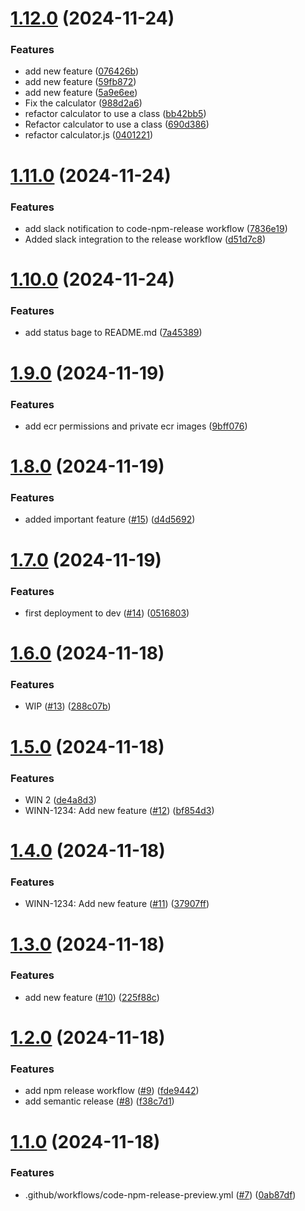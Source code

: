 # [1.12.0](https://github.com/yanchumak/neboaws/compare/1.11.0...1.12.0) (2024-11-24)


### Features

* add new feature ([076426b](https://github.com/yanchumak/neboaws/commit/076426bce92e4a10138c26829bc6e40af00c5b30))
* add new feature ([59fb872](https://github.com/yanchumak/neboaws/commit/59fb872c1426fbb677027ba0f9d8e33c3dfd8a19))
* add new feature ([5a9e6ee](https://github.com/yanchumak/neboaws/commit/5a9e6ee7862f7146bbaad2d636e50549d8294c57))
* Fix the calculator ([988d2a6](https://github.com/yanchumak/neboaws/commit/988d2a6e56d59d7e7ff8a2f7fa0b89437b41dcf8))
* refactor calculator to use a class ([bb42bb5](https://github.com/yanchumak/neboaws/commit/bb42bb5ce57132b99a824565882878d85f70d86d))
* Refactor calculator to use a class ([690d386](https://github.com/yanchumak/neboaws/commit/690d38642c49f50955ca6e3193d02b8bc037963f))
* refactor calculator.js ([0401221](https://github.com/yanchumak/neboaws/commit/040122165143fa356251ff9184f6edcc8c58cb0f))

# [1.11.0](https://github.com/yanchumak/neboaws/compare/1.10.0...1.11.0) (2024-11-24)


### Features

* add slack notification to code-npm-release workflow ([7836e19](https://github.com/yanchumak/neboaws/commit/7836e19e2ee34ba8f2f3c4c610acf2c1ab94f46e))
* Added slack integration to the release workflow ([d51d7c8](https://github.com/yanchumak/neboaws/commit/d51d7c8e59bd90ca09e6f9da22abd4e846feafbb))

# [1.10.0](https://github.com/yanchumak/neboaws/compare/1.9.0...1.10.0) (2024-11-24)


### Features

* add status bage to README.md ([7a45389](https://github.com/yanchumak/neboaws/commit/7a4538941126d1e44cc7b317e9c2b5e28d6297be))

# [1.9.0](https://github.com/yanchumak/neboaws/compare/1.8.0...1.9.0) (2024-11-19)


### Features

* add ecr permissions and private ecr images ([9bff076](https://github.com/yanchumak/neboaws/commit/9bff0760b2375293668dd6fc29441ee471db088f))

# [1.8.0](https://github.com/yanchumak/neboaws/compare/1.7.0...1.8.0) (2024-11-19)


### Features

* added important feature ([#15](https://github.com/yanchumak/neboaws/issues/15)) ([d4d5692](https://github.com/yanchumak/neboaws/commit/d4d56924e80edd5fc242ace99963faf1cdceaf1b))

# [1.7.0](https://github.com/yanchumak/neboaws/compare/1.6.0...1.7.0) (2024-11-19)


### Features

* first deployment to dev ([#14](https://github.com/yanchumak/neboaws/issues/14)) ([0516803](https://github.com/yanchumak/neboaws/commit/05168037e357c57ed2a2e1c56bfc2916f0ece603))

# [1.6.0](https://github.com/yanchumak/neboaws/compare/1.5.0...1.6.0) (2024-11-18)


### Features

* WIP ([#13](https://github.com/yanchumak/neboaws/issues/13)) ([288c07b](https://github.com/yanchumak/neboaws/commit/288c07bc554d10db5cc611be041de5e9f3ceab46))

# [1.5.0](https://github.com/yanchumak/neboaws/compare/1.4.0...1.5.0) (2024-11-18)


### Features

* WIN 2 ([de4a8d3](https://github.com/yanchumak/neboaws/commit/de4a8d3da34cfe3a03a8f5c1f150de41d8d992c0))
* WINN-1234: Add new feature ([#12](https://github.com/yanchumak/neboaws/issues/12)) ([bf854d3](https://github.com/yanchumak/neboaws/commit/bf854d3936ae5b81285d9647d002da67180000be))

# [1.4.0](https://github.com/yanchumak/neboaws/compare/1.3.0...1.4.0) (2024-11-18)


### Features

* WINN-1234: Add new feature ([#11](https://github.com/yanchumak/neboaws/issues/11)) ([37907ff](https://github.com/yanchumak/neboaws/commit/37907ffaa6d90b4c4c2ced3ca64ba6c757373a0d))

# [1.3.0](https://github.com/yanchumak/neboaws/compare/1.2.0...1.3.0) (2024-11-18)


### Features

* add new feature ([#10](https://github.com/yanchumak/neboaws/issues/10)) ([225f88c](https://github.com/yanchumak/neboaws/commit/225f88cdef084b2f2689bfd1d1c5b11b549c41b9))

# [1.2.0](https://github.com/yanchumak/neboaws/compare/1.1.0...1.2.0) (2024-11-18)


### Features

* add npm release workflow ([#9](https://github.com/yanchumak/neboaws/issues/9)) ([fde9442](https://github.com/yanchumak/neboaws/commit/fde94425783c1aa9e4b3e741c9821a6ba68c7445))
* add semantic release ([#8](https://github.com/yanchumak/neboaws/issues/8)) ([f38c7d1](https://github.com/yanchumak/neboaws/commit/f38c7d140b68cbfaa4aac57100635079c2470b56))

# [1.1.0](https://github.com/yanchumak/neboaws/compare/v1.0.0...1.1.0) (2024-11-18)


### Features

*   .github/workflows/code-npm-release-preview.yml ([#7](https://github.com/yanchumak/neboaws/issues/7)) ([0ab87df](https://github.com/yanchumak/neboaws/commit/0ab87dfccccb91a58c5247baa28d6dda7a9ac6b6))
